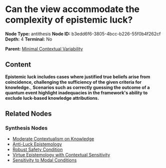 # Can the view accommodate the complexity of epistemic luck?

**Node Type:** antithesis
**Node ID:** b3edd6f6-3805-4bcc-b226-55f0b4f262cf
**Depth:** 4
**Terminal:** No

**Parent:** [Minimal Contextual Variability](minimal-contextual-variability-synthesis-ac547dc7-2f84-4312-8c6c-7ee89cf7136c.md)

## Content

**Epistemic luck includes cases where justified true beliefs arise from coincidence, challenging the sufficiency of the given criteria for knowledge.**, **Scenarios such as correctly guessing the outcome of a quantum event highlight inadequacies in the framework's ability to exclude luck-based knowledge attributions.**

## Related Nodes

### Synthesis Nodes

- [Moderate Contextualism on Knowledge](moderate-contextualism-on-knowledge-synthesis-e5ab62b0-0c14-41a8-8b2b-59dd98be4686.md)
- [Anti-Luck Epistemology](anti-luck-epistemology-synthesis-b87f045d-6480-4170-8152-793e156f439e.md)
- [Robust Safety Condition](robust-safety-condition-synthesis-9ff9678e-009f-4022-a02c-77b21325d968.md)
- [Virtue Epistemology with Contextual Sensitivity](virtue-epistemology-with-contextual-sensitivity-synthesis-919886ed-c7ca-496e-ac55-337cecb3159f.md)
- [Sensitivity to Modal Conditions](sensitivity-to-modal-conditions-synthesis-0aaa4326-f882-4e3a-9548-10311158c080.md)
